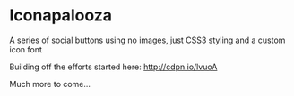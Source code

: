 Iconapalooza
============

A series of social buttons using no images, just CSS3 styling and a custom icon font

Building off the efforts started here:
http://cdpn.io/lvuoA


Much more to come...
